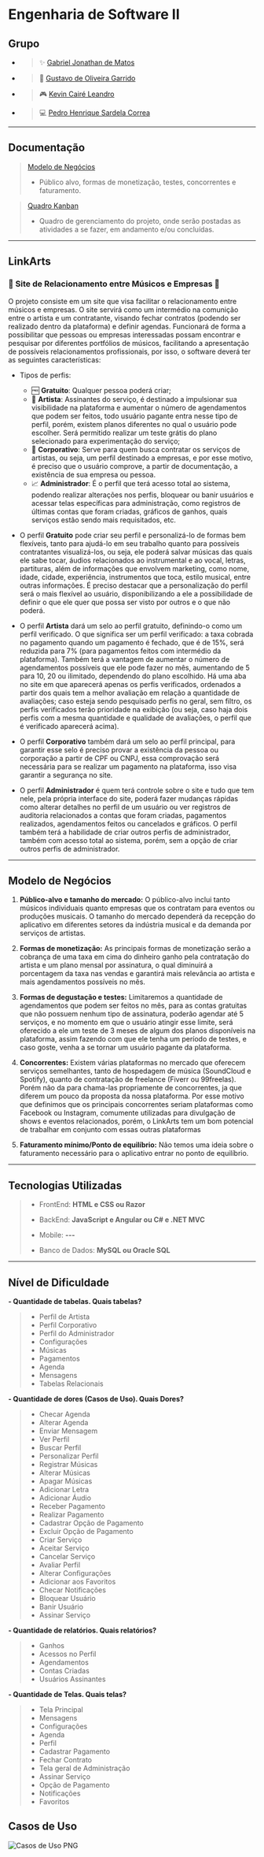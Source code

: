 # Engenharia de Software II

## Grupo

* > ✨ [Gabriel Jonathan de Matos](https://github.com/GabrielJonat)
* > 🧠 [Gustavo de Oliveira Garrido](https://github.com/gustavoogarrido)
* > 🎮 [Kevin Cairé Leandro](https://github.com/TheKrauser)
* > 💻 [Pedro Henrique Sardela Correa](https://github.com/PedroHSCorrea)


---

## Documentação
> [Modelo de Negócios](https://github.com/TheKrauser/Engenharia-Software-II/blob/main/Docs/Modelo%20de%20Neg%C3%B3cios.docx)
> * Público alvo, formas de monetização, testes, concorrentes e faturamento.

> [Quadro Kanban](https://github.com/users/TheKrauser/projects/1)
> * Quadro de gerenciamento do projeto, onde serão postadas as atividades a se fazer, em andamento e/ou concluídas.

---

## LinkArts

### 🎵 Site de Relacionamento entre Músicos e Empresas 🎵
O projeto consiste em um site que visa facilitar o relacionamento entre músicos e empresas. O site servirá como um intermédio na comunição entre o artista e um contratante, visando fechar contratos (podendo ser realizado dentro da plataforma) e definir agendas. Funcionará de forma a possibilitar que pessoas ou empresas interessadas possam encontrar e pesquisar por diferentes portfólios de músicos, facilitando a apresentação de possíveis relacionamentos profissionais, por isso, o software deverá ter as seguintes características:

* Tipos de perfis:
  * 🆓 **Gratuito**: Qualquer pessoa poderá criar;
  * 🎨 **Artista**: Assinantes do serviço, é destinado a impulsionar sua visibilidade na plataforma e aumentar o número de agendamentos que podem ser feitos, todo usuário pagante entra nesse tipo de perfil, porém, existem planos diferentes no qual o usuário pode escolher. Será permitido realizar um teste grátis do plano selecionado para experimentação do serviço; 
  * 💼 **Corporativo**: Serve para quem busca contratar os serviços de artistas, ou seja, um perfil destinado a empresas, e por esse motivo, é preciso que o usuário comprove, a partir de documentação, a existência de sua empresa ou pessoa.
  * 📈 **Administrador**: É o perfil que terá acesso total ao sistema, podendo realizar alterações nos perfis, bloquear ou banir usuários e acessar telas específicas para administração, como registros de últimas contas que foram criadas, gráficos de ganhos, quais serviços estão sendo mais requisitados, etc.
     
* O perfil **Gratuito** pode criar seu perfil e personalizá-lo de formas bem flexíveis, tanto para ajudá-lo em seu trabalho quanto para possíveis contratantes visualizá-los, ou seja, ele poderá salvar músicas das quais ele sabe tocar, áudios relacionados ao instrumental e ao vocal, letras, partituras, além de informações que envolvem marketing, como nome, idade, cidade, experiência, instrumentos que toca, estilo musical, entre outras informações. É preciso destacar que a personalização do perfil será o mais flexível ao usuário, disponibilizando a ele a possibilidade de definir o que ele quer que possa ser visto por outros e o que não poderá.
  
* O perfil **Artista** dará um selo ao perfil gratuito, definindo-o como um perfil verificado. O que significa ser um perfil verificado: a taxa cobrada no pagamento quando um pagamento é fechado, que é de 15%, será reduzida para 7% (para pagamentos feitos com intermédio da plataforma). Também terá a vantagem de aumentar o número de agendamentos possíveis que ele pode fazer no mês, aumentando de 5 para 10, 20 ou ilimitado, dependendo do plano escolhido. Há uma aba no site em que aparecerá apenas os perfis verificados, ordenados a partir dos quais tem a melhor avaliação em relação a quantidade de avaliações; caso esteja sendo pesquisado perfis no geral, sem filtro, os perfis verificados terão prioridade na exibição (ou seja, caso haja dois perfis com a mesma quantidade e qualidade de avaliações, o perfil que é verificado aparecerá acima).
    
* O perfil **Corporativo** também dará um selo ao perfil principal, para garantir esse selo é preciso provar a existência da pessoa ou corporação a partir de CPF ou CNPJ, essa comprovação será necessária para se realizar um pagamento na plataforma, isso visa garantir a segurança no site.

* O perfil **Administrador** é quem terá controle sobre o site e tudo que tem nele, pela própria interface do site, poderá fazer mudanças rápidas como alterar detalhes no perfil de um usuário ou ver registros de auditoria relacionados a contas que foram criadas, pagamentos realizados, agendamentos feitos ou cancelados e gráficos. O perfil também terá a habilidade de criar outros perfis de administrador, também com acesso total ao sistema, porém, sem a opção de criar outros perfis de administrador.

---

## Modelo de Negócios
1. **Público-alvo e tamanho do mercado:** O público-alvo inclui tanto músicos individuais quanto empresas que os contratam para eventos ou produções musicais. O tamanho do mercado dependerá da recepção do aplicativo em diferentes setores da indústria musical e da demanda por serviços de artistas.
   
2. **Formas de monetização:** As principais formas de monetização serão a cobrança de uma taxa em cima do dinheiro ganho pela contratação do artista e um plano mensal por assinatura, o qual diminuirá a porcentagem da taxa nas vendas e garantirá mais relevância ao artista e mais agendamentos possíveis no mês.
   
3. **Formas de degustação e testes:** Limitaremos a quantidade de agendamentos que podem ser feitos no mês, para as contas gratuitas que não possuem nenhum tipo de assinatura, poderão agendar até 5 serviços, e no momento em que o usuário atingir esse limite, será oferecido a ele um teste de 3 meses de algum dos planos disponíveis na plataforma, assim fazendo com que ele tenha um período de testes, e caso goste, venha a se tornar um usuário pagante da plataforma.
   
4. **Concorrentes:** Existem várias plataformas no mercado que oferecem serviços semelhantes, tanto de hospedagem de música (SoundCloud e Spotify), quanto de contratação de freelance (Fiverr ou 99freelas). Porém não da para chama-las propriamente de concorrentes, ja que diferem um pouco da proposta da nossa plataforma. Por esse motivo que definimos que os principais concorrentes seriam plataformas como Facebook ou Instagram, comumente utilizadas para divulgação de shows e eventos relacionados, porém, o LinkArts tem um bom potencial de trabalhar em conjunto com essas outras plataformas
   
5. **Faturamento mínimo/Ponto de equilíbrio:** Não temos uma ideia sobre o faturamento necessário para o aplicativo entrar no ponto de equilíbrio.

---

## Tecnologias Utilizadas
> - FrontEnd: **HTML e CSS ou Razor**
> 
> - BackEnd: **JavaScript e Angular ou C# e .NET MVC**
>   
> - Mobile: **---**
> 
> - Banco de Dados: **MySQL ou Oracle SQL**

---

## Nível de Dificuldade
**- Quantidade de tabelas. Quais tabelas?**
> * Perfil de Artista
> * Perfil Corporativo
> * Perfil do Administrador
> * Configurações
> * Músicas
> * Pagamentos
> * Agenda
> * Mensagens
> * Tabelas Relacionais

**- Quantidade de dores (Casos de Uso). Quais Dores?**
> * Checar Agenda
> * Alterar Agenda
> * Enviar Mensagem
> * Ver Perfil
> * Buscar Perfil
> * Personalizar Perfil
> * Registrar Músicas
> * Alterar Músicas
> * Apagar Músicas
> * Adicionar Letra
> * Adicionar Áudio
> * Receber Pagamento
> * Realizar Pagamento
> * Cadastrar Opção de Pagamento
> * Excluir Opção de Pagamento
> * Criar Serviço
> * Aceitar Serviço
> * Cancelar Serviço
> * Avaliar Perfil
> * Alterar Configurações
> * Adicionar aos Favoritos
> * Checar Notificações
> * Bloquear Usuário
> * Banir Usuário
> * Assinar Serviço

**- Quantidade de relatórios. Quais relatórios?**
> * Ganhos
> * Acessos no Perfil
> * Agendamentos
> * Contas Criadas
> * Usuários Assinantes

**- Quantidade de Telas. Quais telas?**
> * Tela Principal
> * Mensagens
> * Configurações
> * Agenda
> * Perfil
> * Cadastrar Pagamento
> * Fechar Contrato
> * Tela geral de Administração
> * Assinar Serviço
> * Opção de Pagamento
> * Notificações
> * Favoritos

## Casos de Uso
![Casos de Uso PNG](https://github.com/TheKrauser/Engenharia-Software-II/blob/main/Docs/Novos%20Casos%20de%20Uso/use-casesOrtho.png)
